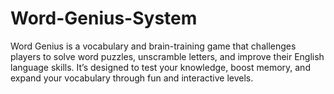 # Word-Genius-System
Word Genius is a vocabulary and brain-training game that challenges players to solve word puzzles, unscramble letters, and improve their English language skills. It’s designed to test your knowledge, boost memory, and expand your vocabulary through fun and interactive levels.
